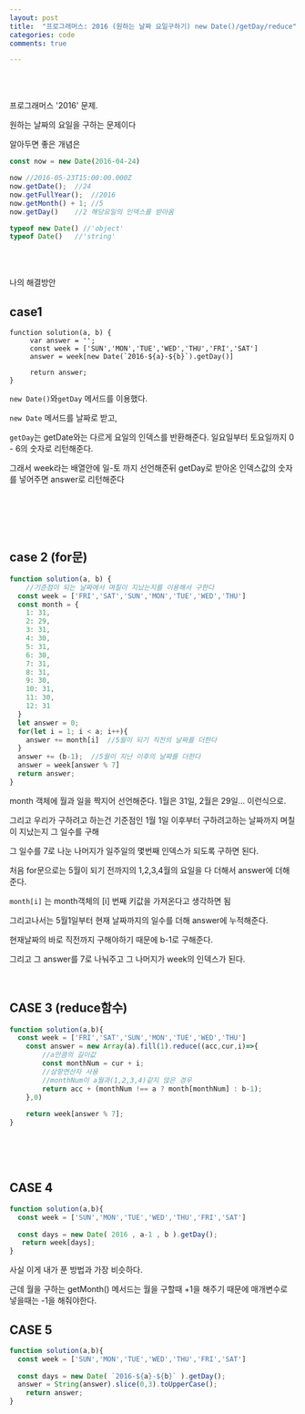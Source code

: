```yaml
---
layout: post
title:  "프로그래머스: 2016 (원하는 날짜 요일구하기) new Date()/getDay/reduce"
categories: code
comments: true

---
```




<br>

<br>

프로그래머스 '2016' 문제.

원하는 날짜의 요일을 구하는 문제이다





알아두면 좋은 개념은

~~~js
const now = new Date(2016-04-24)

now	//2016-05-23T15:00:00.000Z
now.getDate();	//24
now.getFullYear();	//2016
now.getMonth() + 1;	//5
now.getDay()	//2	해당요일의 인덱스를 받아옴

typeof new Date() //'object'
typeof Date()	//'string'
~~~



<br>

<br>

나의 해결방안



## case1

~~~Js
function solution(a, b) {
     var answer = '';
     const week = ['SUN','MON','TUE','WED','THU','FRI','SAT']
     answer = week[new Date(`2016-${a}-${b}`).getDay()]

     return answer;
}
~~~

`new Date()`와`getDay` 메서드를 이용했다.

`new Date` 메서드를 날짜로 받고, 

`getDay`는 getDate와는 다르게 요일의 인덱스를 반환해준다. 일요일부터 토요일까지 0 - 6의 숫자로 리턴해준다.

그래서 week라는 배열안에 일-토 까지 선언해준뒤 getDay로 받아온 인덱스값의 숫자를 넣어주면 answer로 리턴해준다

<br>

<br>

<br>

<br>

## case 2 (for문) 

~~~js
function solution(a, b) {
    //기준점이 되는 날짜에서 며칠이 지났는지를 이용해서 구한다
  const week = ['FRI','SAT','SUN','MON','TUE','WED','THU']
  const month = {
    1: 31,
    2: 29,
    3: 31, 
    4: 30,
    5: 31,
    6: 30,
    7: 31,
    8: 31,
    9: 30,
    10: 31,
    11: 30,
    12: 31
  }
  let answer = 0;
  for(let i = 1; i < a; i++){
    answer += month[i]  //5월이 되기 직전의 날짜를 더한다
  }
  answer += (b-1);  //5월이 지난 이후의 날짜를 더한다
  answer = week[answer % 7]
  return answer;
}
~~~

month 객체에 월과 일을 짝지어 선언해준다. 1월은 31일, 2월은 29일… 이런식으로.

그리고 우리가 구하려고 하는건 기준점인 1월 1일 이후부터 구하려고하는 날짜까지 며칠이 지났는지 그 일수를 구해

그 일수를 7로 나눈 나머지가 일주일의 몇번째 인덱스가 되도록 구하면 된다.

처음 for문으로는 5월이 되기 전까지의 1,2,3,4월의 요일을 다 더해서 answer에 더해준다.

`month[i]` 는 month객체의 [i] 번째 키값을 가져온다고 생각하면 됨

그리고나서는 5월1일부터 현재 날짜까지의 일수를 더해 answer에 누적해준다. 

현재날짜의 바로 직전까지 구해야하기 때문에 b-1로 구해준다.

그리고 그 answer를 7로 나눠주고 그 나머지가 week의 인덱스가 된다.



<br>

## CASE 3 (reduce함수)

~~~js
function solution(a,b){
  const week = ['FRI','SAT','SUN','MON','TUE','WED','THU']
	const answer = new Array(a).fill(1).reduce((acc,cur,i)=>{
        //a만큼의 길이값
        const monthNum = cur + i;
        //삼항연산자 사용
        //monthNum이 a월과(1,2,3,4)같지 않은 경우
        return acc + (monthNum !== a ? month[monthNum] : b-1);
    },0)
    
    return week[answer % 7];
}
~~~



<br>

<br>

<br>

## CASE 4



 ~~~js
 function solution(a,b){
   const week = ['SUN','MON','TUE','WED','THU','FRI','SAT']
   
   const days = new Date( 2016 , a-1 , b ).getDay();
 	return week[days];
 }
 ~~~

사실 이게 내가 푼 방법과 가장 비슷하다.

근데 월을 구하는 getMonth() 메서드는 월을 구할때 +1을 해주기 때문에 매개변수로 넣을때는 -1을 해줘야한다.



## CASE 5

~~~js
function solution(a,b){
  const week = ['SUN','MON','TUE','WED','THU','FRI','SAT']
  
  const days = new Date( `2016-${a}-${b}` ).getDay();
  answer = String(answer).slice(0,3).toUpperCase();
	return answer;
}
~~~





 

